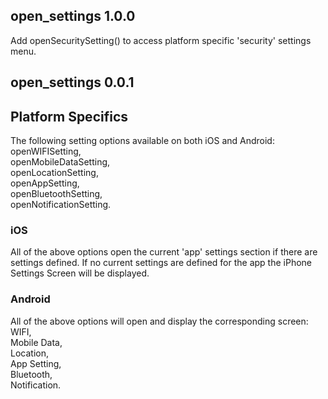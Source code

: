 ## open_settings 1.0.0
Add openSecuritySetting() to access platform specific 'security' settings menu.
<br/>

## open_settings 0.0.1

## Platform Specifics
The following setting options available on both iOS and Android:<br/>
openWIFISetting, <br/>
openMobileDataSetting, <br/>
openLocationSetting, <br/>
openAppSetting, <br/>
openBluetoothSetting, <br/>
openNotificationSetting.<br/>

### iOS
All of the above options open the current 'app' settings section if there are settings defined.  If no current settings are defined for the app the iPhone Settings Screen will be displayed.

### Android
All of the above options will open and display the corresponding screen:<br/>
WIFI, <br/>
Mobile Data, <br/>
Location,<br/>
App Setting, <br/>
Bluetooth, <br/>
Notification. <br/>
